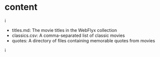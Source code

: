 # content
i
- titles.md: The movie titles in the WebFlyx collection
- classics.csv: A comma-separated list of classic movies
- quotes: A directory of files containing memorable quotes from movies

i
